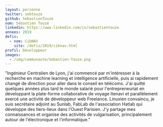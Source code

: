 ```yaml
---
layout: personne
twitter: sebtouze
github: SebastienTouze
nom: Sébastien Touzé
linkedin: https://www.linkedin.com/in/sebastientouze
annees: 2019
defis:
  - nom: CibNAV
    site: /defis/2019/cibnav.html
profil: Développeur
images:
  - /img/communaute/Sebastien-Touze.png
---
```


"Ingénieur Centralien de Lyon, j'ai commencé par m'intéresser à la recherche en machine learning et intelligence artificielle, puis ai rapidement changé de direction pour aller dans le conseil en télécoms. J'ai quitté quelques années plus tard le monde salarié pour l'entrepreneuriat en développant la plate-forme collaborative de voyage Itenavi et parallèlement exercé une activité de développeur web Freelance. Linuxien convaincu, je suis secrétaire adjoint au Sunlab, FabLab de l'association Hatlab qui développe des tiers-lieux dans l'Ouest Parisien. J'y partage mes connaissances et organise des activités de vulgarisation, principalement autour de l'électronique et l'informatique."
